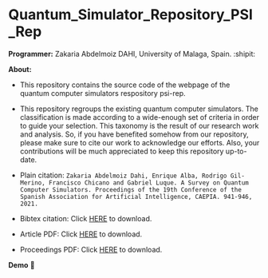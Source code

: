 # Quantum_Simulator_Repository_PSI_Rep

**Programmer:** Zakaria Abdelmoiz DAHI, University of Malaga, Spain. :shipit:

**About:** 

- This repository contains the source code of the webpage of the quantum computer simulators respository psi-rep.

- This repository regroups the existing quantum computer simulators. The classification is made according to a wide-enough set of criteria in order to guide your selection. This taxonomy is the result of our research work and analysis. So, if you have benefited somehow from our repository, please make sure to cite our work to acknowledge our efforts. Also, your contributions will be much appreciated to keep this repository up-to-date.
- Plain citation: ``Zakaria Abdelmoiz Dahi, Enrique Alba, Rodrigo Gil-Merino, Francisco Chicano and Gabriel Luque. A Survey on Quantum Computer Simulators. Proceedings of the 19th Conference of the Spanish Association for Artificial Intelligence, CAEPIA. 941-946, 2021.`` 
- Bibtex citation:  Click [HERE](assets/Text/reference.txt) to download.
- Article PDF: Click [HERE](assets/pdfs/article.pdf) to download.
- Proceedings PDF: Click [HERE](https://caepia20-21.uma.es/inicio_files/caepia20-21-actas.pdf) to download.

**Demo** :movie_camera:

